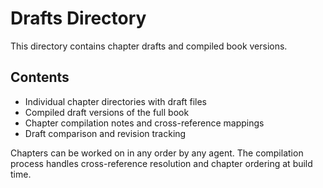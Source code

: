 # Drafts Directory

This directory contains chapter drafts and compiled book versions.

## Contents

- Individual chapter directories with draft files
- Compiled draft versions of the full book
- Chapter compilation notes and cross-reference mappings
- Draft comparison and revision tracking

Chapters can be worked on in any order by any agent. The compilation process handles cross-reference resolution and chapter ordering at build time.
